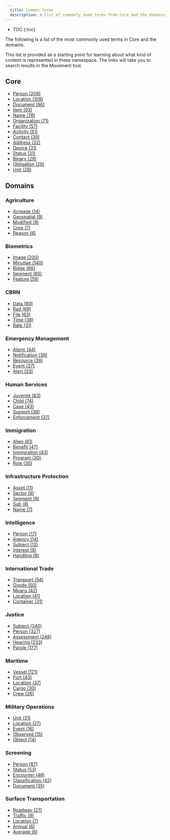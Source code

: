 ```yaml
---
  title: Common Terms
  description: A list of commonly used terms from Core and the domains.
---
```


- TOC
{:toc}

The following is a list of the most commonly used terms in Core and the domains.

This list is provided as a starting point for learning about what kind of content is represented in these namespace.  The links will take you to search results in the Movement tool.

## Core

- <a href="https://beta.movement.niem.gov/#/results?q=Person&selectedFacets=domain:%22Core%22">Person (209)</a>
- <a href="https://beta.movement.niem.gov/#/results?q=Location&selectedFacets=domain:%22Core%22">Location (109)</a>
- <a href="https://beta.movement.niem.gov/#/results?q=Document&selectedFacets=domain:%22Core%22">Document (96)</a>
- <a href="https://beta.movement.niem.gov/#/results?q=Item&selectedFacets=domain:%22Core%22">Item (93)</a>
- <a href="https://beta.movement.niem.gov/#/results?q=Name&selectedFacets=domain:%22Core%22">Name (78)</a>
- <a href="https://beta.movement.niem.gov/#/results?q=Organization&selectedFacets=domain:%22Core%22">Organization (71)</a>
- <a href="https://beta.movement.niem.gov/#/results?q=Facility&selectedFacets=domain:%22Core%22">Facility (57)</a>
- <a href="https://beta.movement.niem.gov/#/results?q=Activity&selectedFacets=domain:%22Core%22">Activity (51)</a>
- <a href="https://beta.movement.niem.gov/#/results?q=Contact&selectedFacets=domain:%22Core%22">Contact (39)</a>
- <a href="https://beta.movement.niem.gov/#/results?q=Address&selectedFacets=domain:%22Core%22">Address (32)</a>
- <a href="https://beta.movement.niem.gov/#/results?q=Device&selectedFacets=domain:%22Core%22">Device (31)</a>
- <a href="https://beta.movement.niem.gov/#/results?q=Status&selectedFacets=domain:%22Core%22">Status (31)</a>
- <a href="https://beta.movement.niem.gov/#/results?q=Binary&selectedFacets=domain:%22Core%22">Binary (29)</a>
- <a href="https://beta.movement.niem.gov/#/results?q=Obligation&selectedFacets=domain:%22Core%22">Obligation (29)</a>
- <a href="https://beta.movement.niem.gov/#/results?q=Unit&selectedFacets=domain:%22Core%22">Unit (28)</a>

## Domains

### Agriculture

- <a href="https://beta.movement.niem.gov/#/results?q=Acreage&selectedFacets=domain:%22Agriculture%22">Acreage (14)</a>
- <a href="https://beta.movement.niem.gov/#/results?q=Geospatial&selectedFacets=domain:%22Agriculture%22">Geospatial (9)</a>
- <a href="https://beta.movement.niem.gov/#/results?q=Modified&selectedFacets=domain:%22Agriculture%22">Modified (9)</a>
- <a href="https://beta.movement.niem.gov/#/results?q=Crop&selectedFacets=domain:%22Agriculture%22">Crop (7)</a>
- <a href="https://beta.movement.niem.gov/#/results?q=Reason&selectedFacets=domain:%22Agriculture%22">Reason (6)</a>

### Biometrics

- <a href="https://beta.movement.niem.gov/#/results?q=Image&selectedFacets=domain:%22Biometrics%22">Image (200)</a>
- <a href="https://beta.movement.niem.gov/#/results?q=Minutiae&selectedFacets=domain:%22Biometrics%22">Minutiae (140)</a>
- <a href="https://beta.movement.niem.gov/#/results?q=Ridge&selectedFacets=domain:%22Biometrics%22">Ridge (66)</a>
- <a href="https://beta.movement.niem.gov/#/results?q=Segment&selectedFacets=domain:%22Biometrics%22">Segment (60)</a>
- <a href="https://beta.movement.niem.gov/#/results?q=Feature&selectedFacets=domain:%22Biometrics%22">Feature (59)</a>

### CBRN

- <a href="https://beta.movement.niem.gov/#/results?q=Data&selectedFacets=domain:%22Chemical,%20Biological,%20Radiological,%20Nuclear%22">Data (80)</a>
- <a href="https://beta.movement.niem.gov/#/results?q=Rad&selectedFacets=domain:%22Chemical,%20Biological,%20Radiological,%20Nuclear%22">Rad (69)</a>
- <a href="https://beta.movement.niem.gov/#/results?q=File&selectedFacets=domain:%22Chemical,%20Biological,%20Radiological,%20Nuclear%22">File (63)</a>
- <a href="https://beta.movement.niem.gov/#/results?q=Time&selectedFacets=domain:%22Chemical,%20Biological,%20Radiological,%20Nuclear%22">Time (38)</a>
- <a href="https://beta.movement.niem.gov/#/results?q=Rate&selectedFacets=domain:%22Chemical,%20Biological,%20Radiological,%20Nuclear%22">Rate (31)</a>

### Emergency Management

- <a href="https://beta.movement.niem.gov/#/results?q=Alarm&selectedFacets=domain:%22Emergency%20Management%22">Alarm (44)</a>
- <a href="https://beta.movement.niem.gov/#/results?q=Notification&selectedFacets=domain:%22Emergency%20Management%22">Notification (39)</a>
- <a href="https://beta.movement.niem.gov/#/results?q=Resource&selectedFacets=domain:%22Emergency%20Management%22">Resource (39)</a>
- <a href="https://beta.movement.niem.gov/#/results?q=Event&selectedFacets=domain:%22Emergency%20Management%22">Event (37)</a>
- <a href="https://beta.movement.niem.gov/#/results?q=Alert&selectedFacets=domain:%22Emergency%20Management%22">Alert (33)</a>

### Human Services

- <a href="https://beta.movement.niem.gov/#/results?q=Juvenile&selectedFacets=domain:%22Human%20Services%22">Juvenile (83)</a>
- <a href="https://beta.movement.niem.gov/#/results?q=Child&selectedFacets=domain:%22Human%20Services%22">Child (74)</a>
- <a href="https://beta.movement.niem.gov/#/results?q=Case&selectedFacets=domain:%22Human%20Services%22">Case (43)</a>
- <a href="https://beta.movement.niem.gov/#/results?q=Support&selectedFacets=domain:%22Human%20Services%22">Support (38)</a>
- <a href="https://beta.movement.niem.gov/#/results?q=Enforcement&selectedFacets=domain:%22Human%20Services%22">Enforcement (37)</a>

### Immigration

- <a href="https://beta.movement.niem.gov/#/results?q=Alien&selectedFacets=domain:%22Immigration%22">Alien (61)</a>
- <a href="https://beta.movement.niem.gov/#/results?q=Benefit&selectedFacets=domain:%22Immigration%22">Benefit (47)</a>
- <a href="https://beta.movement.niem.gov/#/results?q=Immigration&selectedFacets=domain:%22Immigration%22">Immigration (43)</a>
- <a href="https://beta.movement.niem.gov/#/results?q=Program&selectedFacets=domain:%22Immigration%22">Program (30)</a>
- <a href="https://beta.movement.niem.gov/#/results?q=Role&selectedFacets=domain:%22Immigration%22">Role (30)</a>

### Infrastructure Protection

- <a href="https://beta.movement.niem.gov/#/results?q=Asset&selectedFacets=domain:%22Infrastructure%20Protection%22">Asset (11)</a>
- <a href="https://beta.movement.niem.gov/#/results?q=Sector&selectedFacets=domain:%22Infrastructure%20Protection%22">Sector (9)</a>
- <a href="https://beta.movement.niem.gov/#/results?q=Segment&selectedFacets=domain:%22Infrastructure%20Protection%22">Segment (9)</a>
- <a href="https://beta.movement.niem.gov/#/results?q=Sub&selectedFacets=domain:%22Infrastructure%20Protection%22">Sub (8)</a>
- <a href="https://beta.movement.niem.gov/#/results?q=Name&selectedFacets=domain:%22Infrastructure%20Protection%22">Name (7)</a>

### Intelligence

- <a href="https://beta.movement.niem.gov/#/results?q=Person&selectedFacets=domain:%22Intelligence%22">Person (17)</a>
- <a href="https://beta.movement.niem.gov/#/results?q=Agency&selectedFacets=domain:%22Intelligence%22">Agency (14)</a>
- <a href="https://beta.movement.niem.gov/#/results?q=Subject&selectedFacets=domain:%22Intelligence%22">Subject (12)</a>
- <a href="https://beta.movement.niem.gov/#/results?q=Interest&selectedFacets=domain:%22Intelligence%22">Interest (9)</a>
- <a href="https://beta.movement.niem.gov/#/results?q=Handling&selectedFacets=domain:%22Intelligence%22">Handling (8)</a>

### International Trade

- <a href="https://beta.movement.niem.gov/#/results?q=Transport&selectedFacets=domain:%22International%20Trade%22">Transport (54)</a>
- <a href="https://beta.movement.niem.gov/#/results?q=Goods&selectedFacets=domain:%22International%20Trade%22">Goods (50)</a>
- <a href="https://beta.movement.niem.gov/#/results?q=Means&selectedFacets=domain:%22International%20Trade%22">Means (42)</a>
- <a href="https://beta.movement.niem.gov/#/results?q=Location&selectedFacets=domain:%22International%20Trade%22">Location (41)</a>
- <a href="https://beta.movement.niem.gov/#/results?q=Container&selectedFacets=domain:%22International%20Trade%22">Container (31)</a>

### Justice

- <a href="https://beta.movement.niem.gov/#/results?q=Subject&selectedFacets=domain:%22Justice%22">Subject (340)</a>
- <a href="https://beta.movement.niem.gov/#/results?q=Person&selectedFacets=domain:%22Justice%22">Person (327)</a>
- <a href="https://beta.movement.niem.gov/#/results?q=Assessment&selectedFacets=domain:%22Justice%22">Assessment (248)</a>
- <a href="https://beta.movement.niem.gov/#/results?q=Hearing&selectedFacets=domain:%22Justice%22">Hearing (233)</a>
- <a href="https://beta.movement.niem.gov/#/results?q=Parole&selectedFacets=domain:%22Justice%22">Parole (177)</a>

### Maritime

- <a href="https://beta.movement.niem.gov/#/results?q=Vessel&selectedFacets=domain:%22Maritime%22">Vessel (121)</a>
- <a href="https://beta.movement.niem.gov/#/results?q=Port&selectedFacets=domain:%22Maritime%22">Port (43)</a>
- <a href="https://beta.movement.niem.gov/#/results?q=Location&selectedFacets=domain:%22Maritime%22">Location (37)</a>
- <a href="https://beta.movement.niem.gov/#/results?q=Cargo&selectedFacets=domain:%22Maritime%22">Cargo (30)</a>
- <a href="https://beta.movement.niem.gov/#/results?q=Crew&selectedFacets=domain:%22Maritime%22">Crew (26)</a>

### Military Operations

- <a href="https://beta.movement.niem.gov/#/results?q=Unit&selectedFacets=domain:%22Military%20Operations%22">Unit (31)</a>
- <a href="https://beta.movement.niem.gov/#/results?q=Location&selectedFacets=domain:%22Military%20Operations%22">Location (27)</a>
- <a href="https://beta.movement.niem.gov/#/results?q=Event&selectedFacets=domain:%22Military%20Operations%22">Event (16)</a>
- <a href="https://beta.movement.niem.gov/#/results?q=Observed&selectedFacets=domain:%22Military%20Operations%22">Observed (15)</a>
- <a href="https://beta.movement.niem.gov/#/results?q=Object&selectedFacets=domain:%22Military%20Operations%22">Object (14)</a>

### Screening

- <a href="https://beta.movement.niem.gov/#/results?q=Person&selectedFacets=domain:%22Screening%22">Person (87)</a>
- <a href="https://beta.movement.niem.gov/#/results?q=Status&selectedFacets=domain:%22Screening%22">Status (53)</a>
- <a href="https://beta.movement.niem.gov/#/results?q=Encounter&selectedFacets=domain:%22Screening%22">Encounter (46)</a>
- <a href="https://beta.movement.niem.gov/#/results?q=Classification&selectedFacets=domain:%22Screening%22">Classification (42)</a>
- <a href="https://beta.movement.niem.gov/#/results?q=Document&selectedFacets=domain:%22Screening%22">Document (35)</a>

### Surface Transportation

- <a href="https://beta.movement.niem.gov/#/results?q=Roadway&selectedFacets=domain:%22Surface%20Transportation%22">Roadway (27)</a>
- <a href="https://beta.movement.niem.gov/#/results?q=Traffic&selectedFacets=domain:%22Surface%20Transportation%22">Traffic (9)</a>
- <a href="https://beta.movement.niem.gov/#/results?q=Location&selectedFacets=domain:%22Surface%20Transportation%22">Location (7)</a>
- <a href="https://beta.movement.niem.gov/#/results?q=Annual&selectedFacets=domain:%22Surface%20Transportation%22">Annual (6)</a>
- <a href="https://beta.movement.niem.gov/#/results?q=Average&selectedFacets=domain:%22Surface%20Transportation%22">Average (6)</a>
